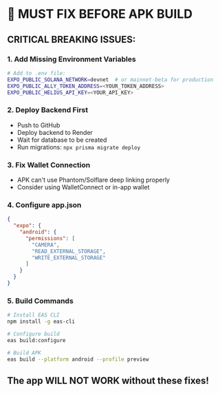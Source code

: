 # 🚨 MUST FIX BEFORE APK BUILD

## CRITICAL BREAKING ISSUES:

### 1. Add Missing Environment Variables
```bash
# Add to .env file:
EXPO_PUBLIC_SOLANA_NETWORK=devnet  # or mainnet-beta for production
EXPO_PUBLIC_ALLY_TOKEN_ADDRESS=<YOUR_TOKEN_ADDRESS>
EXPO_PUBLIC_HELIUS_API_KEY=<YOUR_API_KEY>
```

### 2. Deploy Backend First
- Push to GitHub
- Deploy backend to Render
- Wait for database to be created
- Run migrations: `npx prisma migrate deploy`

### 3. Fix Wallet Connection
- APK can't use Phantom/Solflare deep linking properly
- Consider using WalletConnect or in-app wallet

### 4. Configure app.json
```json
{
  "expo": {
    "android": {
      "permissions": [
        "CAMERA",
        "READ_EXTERNAL_STORAGE",
        "WRITE_EXTERNAL_STORAGE"
      ]
    }
  }
}
```

### 5. Build Commands
```bash
# Install EAS CLI
npm install -g eas-cli

# Configure build
eas build:configure

# Build APK
eas build --platform android --profile preview
```

## The app WILL NOT WORK without these fixes!

